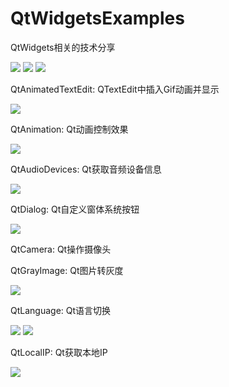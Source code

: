 ﻿# QtWidgetsExamples
QtWidgets相关的技术分享

![](https://img.shields.io/badge/%E7%BC%96%E8%AF%91-%E6%88%90%E5%8A%9F-brightgreen.svg)
![](https://img.shields.io/badge/%E7%89%88%E6%9C%AC-1.0.0.0-blue.svg)
![](https://img.shields.io/badge/%E7%89%88%E6%9D%83%E8%AE%B8%E5%8F%AF-MIT-orange.svg)

QtAnimatedTextEdit: QTextEdit中插入Gif动画并显示

![](https://github.com/zhengtianzuo/QtWidgetsExamples/blob/master/QtAnimatedTextEdit/show.gif?raw=true)


QtAnimation: Qt动画控制效果

![](https://github.com/zhengtianzuo/QtWidgetsExamples/blob/master/QtAnimation/show.gif?raw=true)


QtAudioDevices: Qt获取音频设备信息

![](https://github.com/zhengtianzuo/QtWidgetsExamples/blob/master/QtAudioDevices/show.png?raw=true)


QtDialog: Qt自定义窗体系统按钮

![](https://github.com/zhengtianzuo/QtWidgetsExamples/blob/master/QtDialog/show.png?raw=true)


QtCamera: Qt操作摄像头


QtGrayImage: Qt图片转灰度

![](https://github.com/zhengtianzuo/QtWidgetsExamples/blob/master/QtGrayImage/show.png?raw=true)


QtLanguage: Qt语言切换

![](https://github.com/zhengtianzuo/QtWidgetsExamples/blob/master/QtLanguage/show1.png?raw=true)
![](https://github.com/zhengtianzuo/QtWidgetsExamples/blob/master/QtLanguage/show2.png?raw=true)


QtLocalIP: Qt获取本地IP

![](https://github.com/zhengtianzuo/QtWidgetsExamples/blob/master/QtLocalIP/show.png?raw=true)
